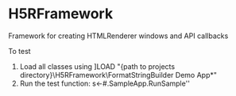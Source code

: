 # H5RFramework
Framework for creating HTMLRenderer windows and API callbacks


To test

1) Load all classes using ]LOAD "{path to projects directory}\H5RFramework\FormatStringBuilder Demo App\*"
2) Run the test function:       s←#.SampleApp.RunSample''
